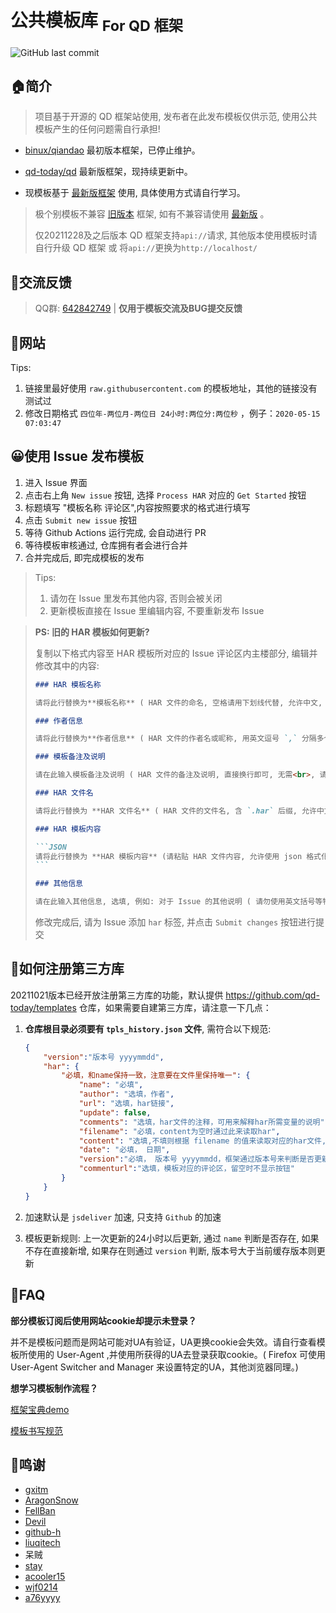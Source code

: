# 公共模板库 <sub>For QD 框架</sub>

![GitHub last commit](https://img.shields.io/github/last-commit/qd-today/templates.svg?style=popout-square)

## 🏠简介

> 项目基于开源的 QD 框架站使用, 发布者在此发布模板仅供示范, 使用公共模板产生的任何问题需自行承担!

- [binux/qiandao](https://github.com/binux/qiandao) 最初版本框架，已停止维护。

- [qd-today/qd](https://github.com/qd-today/qd)  最新版框架，现持续更新中。

- 现模板基于 [最新版框架](https://github.com/qd-today/qd) 使用, 具体使用方式请自行学习。

> 极个别模板不兼容 [旧版本](https://github.com/binux/qiandao) 框架, 如有不兼容请使用 [最新版](https://github.com/qd-today/qd) 。
>
> 仅20211228及之后版本 QD 框架支持`api://`请求, 其他版本使用模板时请自行升级 QD 框架 或 将`api://`更换为`http://localhost/`

## 💭交流反馈

> QQ群: [642842749](https://jq.qq.com/?_wv=1027&k=PXZcLlO1) | **仅用于模板交流及BUG提交反馈**

## 🏁网站

Tips:

1. 链接里最好使用 `raw.githubusercontent.com` 的模板地址，其他的链接没有测试过
2. 修改日期格式 `四位年-两位月-两位日 24小时:两位分:两位秒` ，例子：`2020-05-15 07:03:47`

## 😀使用 Issue 发布模板

1. 进入 Issue 界面
2. 点击右上角 `New issue` 按钮, 选择 `Process HAR` 对应的 `Get Started` 按钮
3. 标题填写 "模板名称 评论区",内容按照要求的格式进行填写
4. 点击 `Submit new issue` 按钮
5. 等待 Github Actions 运行完成, 会自动进行 PR
6. 等待模板审核通过, 仓库拥有者会进行合并
7. 合并完成后, 即完成模板的发布

> Tips:
>
> 1. 请勿在 Issue 里发布其他内容, 否则会被关闭
> 2. 更新模板直接在 Issue 里编辑内容, 不要重新发布 Issue

> **PS: 旧的 HAR 模板如何更新?**
>
> 复制以下格式内容至 HAR 模板所对应的 Issue 评论区内主楼部分, 编辑并修改其中的内容:
>
> ~~~markdown
> ### HAR 模板名称
>
> 请将此行替换为**模板名称** ( HAR 文件的命名, 空格请用下划线代替, 允许中文, 请勿使用括号等特殊字符)
>
> ### 作者信息
>
> 请将此行替换为**作者信息** ( HAR 文件的作者名或昵称, 用英文逗号 `,` 分隔多个作者, 请勿使用括号等特殊字符)
>
> ### 模板备注及说明
>
> 请在此输入模板备注及说明 ( HAR 文件的备注及说明, 直接换行即可, 无需<br>, 请勿使用英文括号等特殊字符, 如需括号请使用中文括号)
>
> ### HAR 文件名
>
> 请将此行替换为 **HAR 文件名** ( HAR 文件的文件名, 含 `.har` 后缀, 允许中文, 请勿使用括号等特殊字符)
>
> ### HAR 模板内容
>
> ```JSON
> 请将此行替换为 **HAR 模板内容** (请粘贴 HAR 文件内容, 允许使用 json 格式化工具进行格式化后再粘贴)
> ```
>
> ### 其他信息
>
> 请在此输入其他信息, 选填, 例如: 对于 Issue 的其他说明 ( 请勿使用英文括号等特殊字符, 如需括号请使用中文括号)
>
> ~~~
>
> 修改完成后, 请为 Issue 添加 `har` 标签, 并点击 `Submit changes` 按钮进行提交

## 📄如何注册第三方库

20211021版本已经开放注册第三方库的功能，默认提供 <https://github.com/qd-today/templates> 仓库，如果需要自建第三方库，请注意一下几点：

1. **仓库根目录必须要有 `tpls_history.json` 文件**, 需符合以下规范:

    ```json
    {
        "version":"版本号 yyyymmdd",
        "har": {
            "必填，和name保持一致，注意要在文件里保持唯一": {
                "name": "必填",
                "author": "选填，作者",
                "url": "选填，har链接",
                "update": false,
                "comments": "选填，har文件的注释，可用来解释har所需变量的说明",
                "filename": "必填，content为空时通过此来读取har",
                "content": "选填,不填则根据 filename 的值来读取对应的har文件,默认为base64编码",
                "date": "必填， 日期",
                "version":"必填， 版本号 yyyymmdd，框架通过版本号来判断是否更新模板",
                "commenturl":"选填，模板对应的评论区，留空时不显示按钮"
            }
        }
    }
    ```

2. 加速默认是 `jsdeliver` 加速, 只支持 `Github` 的加速
3. 模板更新规则: 上一次更新的24小时以后更新, 通过 `name` 判断是否存在, 如果不存在直接新增, 如果存在则通过 `version` 判断, 版本号大于当前缓存版本则更新

## 💬FAQ

**部分模板订阅后使用网站cookie却提示未登录？**

并不是模板问题而是网站可能对UA有验证，UA更换cookie会失效。请自行查看模板所使用的 User-Agent ,并使用所获得的UA去登录获取cookie。( Firefox 可使用 User-Agent Switcher and Manager 来设置特定的UA，其他浏览器同理。)

**想学习模板制作流程？**

[框架宝典demo](https://www.bilibili.com/video/BV1ox411C7RT)

[模板书写规范](https://github.com/github-h/qiandao-templates/blob/self-bak/README.md)


## 💝鸣谢

- [gxitm](https://github.com/gxitm)
- [AragonSnow](https://github.com/AragonSnow)
- [FellBan](https://github.com/FellBan)
- [Devil](https://github.com/q123458384)
- [github-h](https://github.com/github-h)
- [liuqitech](https://github.com/liuqitoday)
- 呆贼
- [stay](https://gitee.com/qypw)
- [acooler15](https://github.com/acooler15)
- [wjf0214](https://github.com/wjf0214)
- [a76yyyy](https://github.com/a76yyyy)
